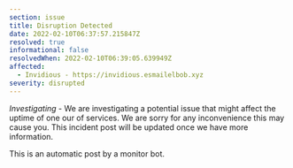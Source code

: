 ```yaml
---
section: issue
title: Disruption Detected
date: 2022-02-10T06:37:57.215847Z
resolved: true
informational: false
resolvedWhen: 2022-02-10T06:39:05.639949Z
affected:
  - Invidious - https://invidious.esmailelbob.xyz
severity: disrupted
---
```

*Investigating* - We are investigating a potential issue that might affect the uptime of one our of services. We are sorry for any inconvenience this may cause you. This incident post will be updated once we have more information.

This is an automatic post by a monitor bot.
        